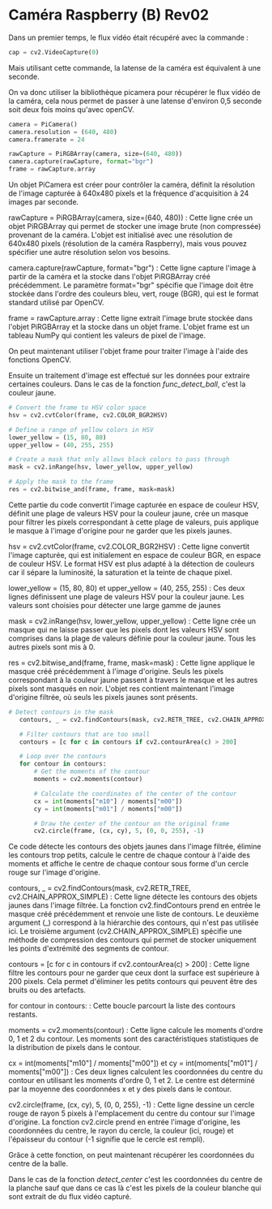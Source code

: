 # Caméra Raspberry (B) Rev02

Dans un premier temps, le flux vidéo était récupéré avec la commande :

 ```python
cap = cv2.VideoCapture(0)
```
Mais utilisant cette commande, la latense de la caméra est équivalent à une seconde.

On va donc utiliser la bibliothèque picamera pour récupérer le flux vidéo de la caméra, cela nous permet de passer à une latense d'environ 0,5 seconde soit deux fois moins qu'avec openCV.

 ```python
camera = PiCamera()
camera.resolution = (640, 480)
camera.framerate = 24

rawCapture = PiRGBArray(camera, size=(640, 480))
camera.capture(rawCapture, format="bgr")
frame = rawCapture.array
```
Un objet PiCamera est créer pour contrôler la caméra, définit la résolution de l'image capturée à 640x480 pixels et la fréquence d'acquisition à 24 images par seconde.

rawCapture = PiRGBArray(camera, size=(640, 480)) : Cette ligne crée un objet PiRGBArray qui permet de stocker une image brute (non compressée) provenant de la caméra. L'objet est initialisé avec une résolution de 640x480 pixels (résolution de la caméra Raspberry), mais vous pouvez spécifier une autre résolution selon vos besoins.

camera.capture(rawCapture, format="bgr") : Cette ligne capture l'image à partir de la caméra et la stocke dans l'objet PiRGBArray créé précédemment. Le paramètre format="bgr" spécifie que l'image doit être stockée dans l'ordre des couleurs bleu, vert, rouge (BGR), qui est le format standard utilisé par OpenCV.

frame = rawCapture.array : Cette ligne extrait l'image brute stockée dans l'objet PiRGBArray et la stocke dans un objet frame. L'objet frame est un tableau NumPy qui contient les valeurs de pixel de l'image. 

On peut maintenant utiliser l'objet frame pour traiter l'image à l'aide des fonctions OpenCV.

Ensuite un traitement d'image est effectué sur les données pour extraire certaines couleurs. Dans le cas de la fonction *func_detect_ball*, c'est la couleur jaune. 

 ```python
# Convert the frame to HSV color space
hsv = cv2.cvtColor(frame, cv2.COLOR_BGR2HSV)

# Define a range of yellow colors in HSV
lower_yellow = (15, 80, 80)
upper_yellow = (40, 255, 255)

# Create a mask that only allows black colors to pass through
mask = cv2.inRange(hsv, lower_yellow, upper_yellow)

# Apply the mask to the frame
res = cv2.bitwise_and(frame, frame, mask=mask)
```

Cette partie du code convertit l'image capturée en espace de couleur HSV, définit une plage de valeurs HSV pour la couleur jaune, crée un masque pour filtrer les pixels correspondant à cette plage de valeurs, puis applique le masque à l'image d'origine pour ne garder que les pixels jaunes.

hsv = cv2.cvtColor(frame, cv2.COLOR_BGR2HSV) : Cette ligne convertit l'image capturée, qui est initialement en espace de couleur BGR, en espace de couleur HSV. Le format HSV est plus adapté à la détection de couleurs car il sépare la luminosité, la saturation et la teinte de chaque pixel.

lower_yellow = (15, 80, 80) et upper_yellow = (40, 255, 255) : Ces deux lignes définissent une plage de valeurs HSV pour la couleur jaune. Les valeurs sont choisies pour détecter une large gamme de jaunes

mask = cv2.inRange(hsv, lower_yellow, upper_yellow) : Cette ligne crée un masque qui ne laisse passer que les pixels dont les valeurs HSV sont comprises dans la plage de valeurs définie pour la couleur jaune. Tous les autres pixels sont mis à 0.

res = cv2.bitwise_and(frame, frame, mask=mask) : Cette ligne applique le masque créé précédemment à l'image d'origine. Seuls les pixels correspondant à la couleur jaune passent à travers le masque et les autres pixels sont masqués en noir. L'objet res contient maintenant l'image d'origine filtrée, où seuls les pixels jaunes sont présents.

 ```python
 # Detect contours in the mask
    contours, _ = cv2.findContours(mask, cv2.RETR_TREE, cv2.CHAIN_APPROX_SIMPLE)

    # Filter contours that are too small
    contours = [c for c in contours if cv2.contourArea(c) > 200]

    # Loop over the contours
    for contour in contours:
        # Get the moments of the contour
        moments = cv2.moments(contour)

        # Calculate the coordinates of the center of the contour
        cx = int(moments["m10"] / moments["m00"])
        cy = int(moments["m01"] / moments["m00"])

        # Draw the center of the contour on the original frame
        cv2.circle(frame, (cx, cy), 5, (0, 0, 255), -1)
 ```

Ce code détecte les contours des objets jaunes dans l'image filtrée, élimine les contours trop petits, calcule le centre de chaque contour à l'aide des moments et affiche le centre de chaque contour sous forme d'un cercle rouge sur l'image d'origine.

contours, _ = cv2.findContours(mask, cv2.RETR_TREE, cv2.CHAIN_APPROX_SIMPLE) : Cette ligne détecte les contours des objets jaunes dans l'image filtrée. La fonction cv2.findContours prend en entrée le masque créé précédemment et renvoie une liste de contours. Le deuxième argument (_) correspond à la hiérarchie des contours, qui n'est pas utilisée ici. Le troisième argument (cv2.CHAIN_APPROX_SIMPLE) spécifie une méthode de compression des contours qui permet de stocker uniquement les points d'extrémité des segments de contour.

contours = [c for c in contours if cv2.contourArea(c) > 200] : Cette ligne filtre les contours pour ne garder que ceux dont la surface est supérieure à 200 pixels. Cela permet d'éliminer les petits contours qui peuvent être des bruits ou des artefacts.

for contour in contours: : Cette boucle parcourt la liste des contours restants.

moments = cv2.moments(contour) : Cette ligne calcule les moments d'ordre 0, 1 et 2 du contour. Les moments sont des caractéristiques statistiques de la distribution de pixels dans le contour.

cx = int(moments["m10"] / moments["m00"]) et cy = int(moments["m01"] / moments["m00"]) : Ces deux lignes calculent les coordonnées du centre du contour en utilisant les moments d'ordre 0, 1 et 2. Le centre est déterminé par la moyenne des coordonnées x et y des pixels dans le contour.

cv2.circle(frame, (cx, cy), 5, (0, 0, 255), -1) : Cette ligne dessine un cercle rouge de rayon 5 pixels à l'emplacement du centre du contour sur l'image d'origine. La fonction cv2.circle prend en entrée l'image d'origine, les coordonnées du centre, le rayon du cercle, la couleur (ici, rouge) et l'épaisseur du contour (-1 signifie que le cercle est rempli).

Grâce à cette fonction, on peut maintenant récupérer les coordonnées du centre de la balle.

Dans le cas de la fonction *detect_center* c'est les coordonnées du centre de la planche sauf que dans ce cas là c'est les pixels de la couleur blanche qui sont extrait de du flux vidéo capturé.